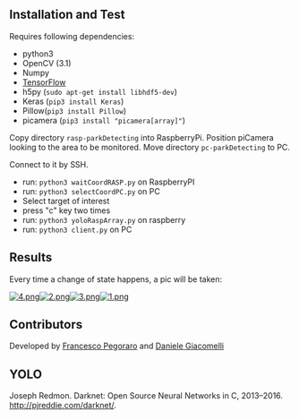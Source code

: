 ## Installation and Test

Requires following dependencies:
* python3
* OpenCV (3.1)
* Numpy
* [TensorFlow](https://github.com/samjabrahams/tensorflow-on-raspberry-pi)
* h5py (`sudo apt-get install libhdf5-dev`)
* Keras (`pip3 install Keras`)
* Pillow(`pip3 install Pillow`)
* picamera (`pip3 install "picamera[array]"`)

Copy directory `rasp-parkDetecting` into RaspberryPi. Position piCamera looking to the area to be monitored. 
Move directory `pc-parkDetecting` to PC.

Connect to it by SSH. 

+ run: `python3 waitCoordRASP.py` on RaspberryPI
+ run: `python3 selectCoordPC.py` on PC
+ Select target of interest
+ press "c" key two times
+ run: `python3 yoloRaspArray.py` on raspberry
+ run: `python3 client.py` on PC

## Results
Every time a change of state happens, a pic will be taken:

[![4.png](https://s26.postimg.org/nahhmzm2d/Park0full_at_Sat_Jul_8_15_02_18_2017.jpg)](http://postimg.org/image/nahhmzm2d/)[![2.png](https://s26.postimg.org/8d90lz8tx/Park0empty_at_Sat_Jul_8_14_19_56_2017.jpg)](http://postimg.org/image/8d90lz8tx/)[![3.png](https://s26.postimg.org/6b8j7qaut/Park0full_at_Sat_Jul_8_11_53_17_2017.jpg)](http://postimg.org/image/6b8j7qaut/)[![1.png](https://s26.postimg.org/qes5js2ut/Park0empty_at_Sat_Jul_8_11_51_37_2017.jpg)](http://postimg.org/image/qes5js2ut/)

## Contributors
Developed by [Francesco Pegoraro](https://github.com/SqrtPapere) and [Daniele Giacomelli](https://github.com/DanieleGiacomelli)

## YOLO 

Joseph Redmon. Darknet: Open Source Neural Networks in C, 2013–2016. http://pjreddie.com/darknet/.
